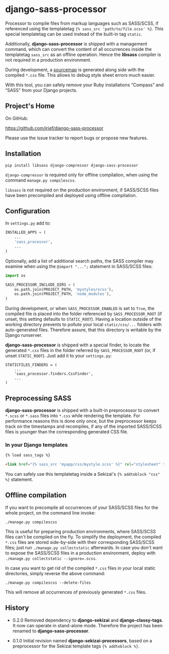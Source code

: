 # django-sass-processor

Processor to compile files from markup languages such as SASS/SCSS, if referenced using the
templatetag ``{% sass_src 'path/to/file.scss' %}``. This special templatetag can be used instead of
the built-in tag ``static``.

Additionally, **django-sass-processor** is shipped with a management command, which can convert
the content of all occurrences inside the templatetag ``sass_src`` as an offline operation. Hence
the **libsass** compiler is not required in a production environment.

During development, a [sourcemap](https://developer.chrome.com/devtools/docs/css-preprocessors) is
generated along side with the compiled ``*.css`` file. This allows to debug style sheet errors much
easier.

With this tool, you can safely remove your Ruby installations “Compass” and “SASS” from your Django
projects.


## Project's Home

On GitHub:

https://github.com/jrief/django-sass-processor

Please use the issue tracker to report bugs or propose new features.

## Installation

```
pip install libsass django-compressor django-sass-processor
```

``django-compressor`` is required only for offline compilation, when using the command
``manage.py compilescss``.

``libsass`` is not required on the production environment, if SASS/SCSS files have been precompiled
and deployed using offline compilation.

## Configuration

In ``settings.py`` add to:

```python
INSTALLED_APPS = (
    ...
    'sass_processor',
    ...
)
```

Optionally, add a list of additional search paths, the SASS compiler may examine when using the
``@import "...";`` statement in SASS/SCSS files:

```python
import os

SASS_PROCESSOR_INCLUDE_DIRS = (
    os.path.join(PROJECT_PATH, 'mystyles/scss'),
    os.path.join(PROJECT_PATH, 'node_modules'),
)
```

During development, or when ``SASS_PROCESSOR_ENABLED`` is set to ``True``, the compiled file is
placed into the folder referenced by ``SASS_PROCESSOR_ROOT`` (if unset, this setting defaults to
``STATIC_ROOT``). Having a location outside of the working directory prevents to pollute your local
``static/css/...`` folders with auto-generated files. Therefore assure, that this directory is
writable by the Django runserver.

**django-sass-processor** is shipped with a special finder, to locate the generated ``*.css`` files
in the folder referred by ``SASS_PROCESSOR_ROOT`` (or, if unset ``STATIC_ROOT``). Just add it to
your ``settings.py``: 

```
STATICFILES_FINDERS = (
    ...
    'sass_processor.finders.CssFinder',
    ...
)
```

## Preprocessing SASS

**django-sass-processor** is shipped with a built-in preprocessor to convert ``*.scss`` or
``*.sass`` files into ``*.css`` while rendering the template. For performance reasons
this is done only once, but the preprocessor keeps track on the timestamps and recompiles, if
any of the imported SASS/SCSS files is younger than the corresponding generated CSS file.


### In your Django templates

```html
{% load sass_tags %}

<link href="{% sass_src 'myapp/css/mystyle.scss' %}" rel="stylesheet" type="text/css" />
```

You can safely use this templatetag inside a Sekizai's ``{% addtoblock "css" %}`` statement.


## Offline compilation

If you want to precompile all occurrences of your SASS/SCSS files for the whole project, on the
command line invoke:

```
./manage.py compilescss
```

This is useful for preparing production environments, where SASS/SCSS files can't be compiled on
the fly. To simplify the deployment, the compiled ``*.css`` files are stored side-by-side with their
corresponding SASS/SCSS files; just run ``./manage.py collectstatic`` afterwards. In case you
don't want to expose the SASS/SCSS files in a production environment, deploy with
``./manage.py collectstatic --ignore=.scss``.

In case you want to get rid of the compiled ``*.css`` files in your local static directories, simply
reverse the above command:

```
./manage.py compilescss --delete-files
```

This will remove all occurrences of previously generated ``*.css`` files.


## History
* 0.2.0 Removed dependency to **django-sekizai** and **django-classy-tags**. It now can operate in
  stand-alone mode. Therefore the project has been renamed to **django-sass-processor**.

* 0.1.0 Initial revision named **django-sekizai-processors**, based on a preprocessor for the Sekizai
  template tags ``{% addtoblock %}``.
